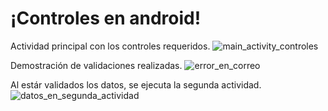 # ¡Controles en android!
Actividad principal con los controles requeridos.
![main_activity_controles](https://github.com/Hecmi/Controls_in_android/assets/120283562/cffc03e5-feef-469c-baaf-b9e05571dc13.png)

Demostración de validaciones realizadas.
![error_en_correo](https://github.com/Hecmi/Controls_in_android/assets/120283562/2593e43c-685f-4bfd-867e-42f6defdce59.png)

Al estár validados los datos, se ejecuta la segunda actividad.
![datos_en_segunda_actividad](https://github.com/Hecmi/Controls_in_android/assets/120283562/d9ec83c9-c28d-46ea-94a0-c29f886ead4a.png)

